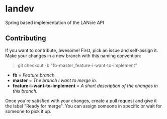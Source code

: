 # landev
Spring based implementation of the LANcie API

## Contributing
If you want to contribute, awesome! First, pick an issue and self-assign it. Make your changes in a new branch with 
this naming convention: 

> git checkout -b "fb-master_feature-i-want-to-implement"

* **fb** = *Feature branch*
* **master** = *The branch I want to merge in.*
* **feature-i-want-to-implement** = *A short description of the changes in this branch.*

Once you're satisfied with your changes, create a pull request and give it the label "Ready for merge". You can assign someone in specific or wait for someone to pick it up. 
